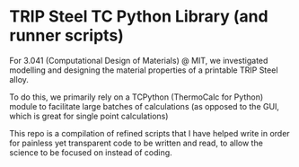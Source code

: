 # TRIP Steel TC Python Library (and runner scripts)

For 3.041 (Computational Design of Materials) @ MIT, we investigated modelling and designing the material properties of a printable TRIP Steel alloy.

To do this, we primarily rely on a TCPython (ThermoCalc for Python) module to facilitate large batches of calculations (as opposed to the GUI, which is great for single point calculations)

This repo is a compilation of refined scripts that I have helped write in order for painless yet transparent code to be written and read, to allow the science to be focused on instead of coding.

